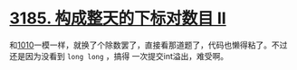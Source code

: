 # [3185. 构成整天的下标对数目 II](https://leetcode.cn/problems/count-pairs-that-form-a-complete-day-ii/description/)

和[1010](https://leetcode.cn/problems/pairs-of-songs-with-total-durations-divisible-by-60/)一模一样，就换了个除数罢了，直接看那道题了，代码也懒得粘了。不过还是因为没看到 `long long` ，搞得
一次提交int溢出，难受啊。
